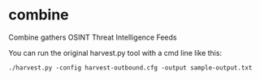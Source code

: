 combine
=======

Combine gathers OSINT Threat Intelligence Feeds

You can run the original harvest.py tool with a cmd line like this:

````
./harvest.py -config harvest-outbound.cfg -output sample-output.txt
`````
